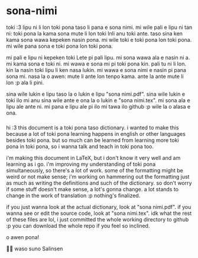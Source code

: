 # sona-nimi

toki :3 lipu ni li lon toki pona taso li pana e sona nimi. mi wile pali e lipu ni tan ni: toki pona la kama sona mute li lon toki Inli anu toki ante. taso sina ken kama sona wawa kepeken nasin pona. mi wile toki e toki pona lon toki pona. mi wile pana sona e toki pona lon toki pona.

mi pali e lipu ni kepeken toki Lete pi pali lipu. mi sona wawa ala e nasin ni a. mi kama sona e toki ni. mi wawa e sona mi pi toki pona kin. pali tu ni li lon. kin la nasin toki lipu li ken nasa lukin. mi wawa e sona nimi e nasin pi pana sona mi. nasa la o awen: mute li ante lon tenpo kama. ante la ante mute li lon :p ala li pini.

sina wile lukin e lipu taso la o lukin e lipu "sona nimi.pdf". sina wile lukin e toki ilo mi anu sina wile ante e ona la o lukin e "sona nimi.tex". mi sona ala e lipu ale ante ni. mi pana e lipu ale pi ilo mi tawa ilo github :p wile la o alasa e ona.

###

hi :3 this document is a toki pona taso dictionary. i wanted to make this because a lot of toki pona learning happens in english or other languages besides toki pona. but so much can be learned from learning more toki pona in toki pona, so i wanna talk and teach in toki pona too.

i'm making this document in LaTeX, but i don't know it very well and am learning as i go. i'm improving my understanding of toki pona simultaneously, so there's a lot of work. some of the formatting might be weird or not make sense; i'm working on hammering out the formatting just as much as writing the definitions and such of the dictionary. so don't worry if some stuff doesn't make sense, a lot's gonna change. a lot stands to change in the work of translation :p nothing's finalized.

if you just wanna look at the actual dictionary, look at "sona nimi.pdf". if you wanna see or edit the source code, look at "sona nimi.tex". idk what the rest of these files are lol, i just committed the whole working directory to github :p you can download the whole repo if you feel so inclined.

o awen pona!

🐦‍🌠 waso suno Salinsen
